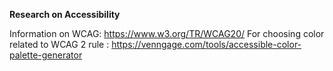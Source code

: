 **Research on Accessibility**

Information on WCAG: https://www.w3.org/TR/WCAG20/
For choosing color related to WCAG 2  rule : https://venngage.com/tools/accessible-color-palette-generator
